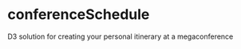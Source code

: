 conferenceSchedule
==================

D3 solution for creating your personal itinerary at a megaconference
